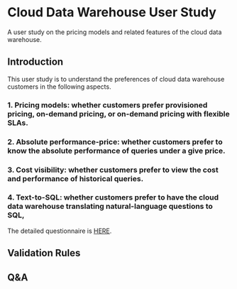 # Cloud Data Warehouse User Study
A user study on the pricing models and related features of the cloud data warehouse.

## Introduction
This user study is to understand the preferences of cloud data warehouse customers in the following aspects.
### 1. Pricing models: whether customers prefer provisioned pricing, on-demand pricing, or on-demand pricing with flexible SLAs.
### 2. Absolute performance-price: whether customers prefer to know the absolute performance of queries under a give price.
### 3. Cost visibility: whether customers prefer to view the cost and performance of historical queries.
### 4. Text-to-SQL: whether customers prefer to have the cloud data warehouse translating natural-language questions to SQL,

The detailed questionnaire is [HERE](questionnaire.md).

## Validation Rules

## Q&A
